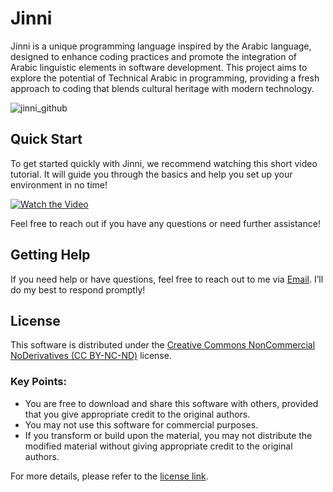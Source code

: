 # Jinni
Jinni is a unique programming language inspired by the Arabic language, designed to enhance coding practices and promote the integration of Arabic linguistic elements in software development. This project aims to explore the potential of Technical Arabic in programming, providing a fresh approach to coding that blends cultural heritage with modern technology.

![jinni_github](https://github.com/ashrfras/jinni/assets/169364198/0a495a86-5c30-49c9-96de-49e6e7d8ab32)

## Quick Start

To get started quickly with Jinni, we recommend watching this short video tutorial. It will guide you through the basics and help you set up your environment in no time!

[![Watch the Video](https://img.youtube.com/vi/YOUR_VIDEO_ID/0.jpg)](https://www.youtube.com/watch?v=YOUR_VIDEO_ID)

Feel free to reach out if you have any questions or need further assistance!

## Getting Help

If you need help or have questions, feel free to reach out to me via [Email](mailto:ashraf.ras@raqmain.net). I’ll do my best to respond promptly!

## License

This software is distributed under the [Creative Commons NonCommercial NoDerivatives (CC BY-NC-ND)](https://creativecommons.org/licenses/by-nc-nd/4.0/) license. 

### Key Points:
- You are free to download and share this software with others, provided that you give appropriate credit to the original authors.
- You may not use this software for commercial purposes.
- If you transform or build upon the material, you may not distribute the modified material without giving appropriate credit to the original authors.

For more details, please refer to the [license link](https://creativecommons.org/licenses/by-nc-nd/4.0/).